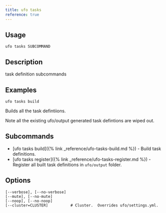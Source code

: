 ```yaml
---
title: ufo tasks
reference: true
---
```


## Usage

    ufo tasks SUBCOMMAND

## Description

task definition subcommands

## Examples

    ufo tasks build

Builds all the task defintiions.

Note all the existing ufo/output generated task defintions are wiped out.

## Subcommands

* [ufo tasks build]({% link _reference/ufo-tasks-build.md %}) - Build task definitions.
* [ufo tasks register]({% link _reference/ufo-tasks-register.md %}) - Register all built task definitions in `ufo/output` folder.

## Options

```
[--verbose], [--no-verbose]  
[--mute], [--no-mute]        
[--noop], [--no-noop]        
[--cluster=CLUSTER]          # Cluster.  Overrides ufo/settings.yml.
```


